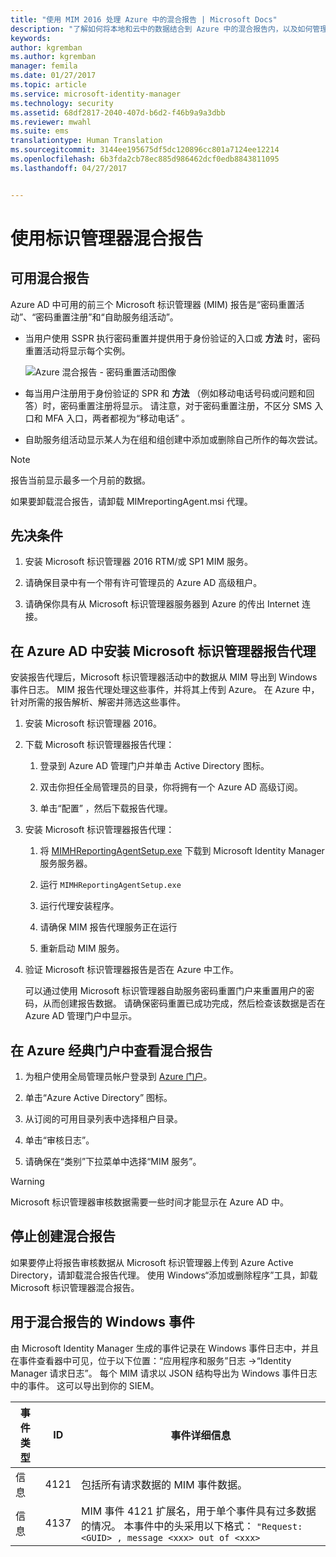 ```yaml
---
title: "使用 MIM 2016 处理 Azure 中的混合报告 | Microsoft Docs"
description: "了解如何将本地和云中的数据结合到 Azure 中的混合报告内，以及如何管理和查看这些报告。"
keywords: 
author: kgremban
ms.author: kgremban
manager: femila
ms.date: 01/27/2017
ms.topic: article
ms.service: microsoft-identity-manager
ms.technology: security
ms.assetid: 68df2817-2040-407d-b6d2-f46b9a9a3dbb
ms.reviewer: mwahl
ms.suite: ems
translationtype: Human Translation
ms.sourcegitcommit: 3144ee195675df5dc120896cc801a7124ee12214
ms.openlocfilehash: 6b3fda2cb78ec885d986462dcf0edb8843811095
ms.lasthandoff: 04/27/2017


---
```


# <a name="working-with-identity-manager-hybrid-reporting"></a>使用标识管理器混合报告

## <a name="available-hybrid-reports"></a>可用混合报告
Azure AD 中可用的前三个 Microsoft 标识管理器 (MIM) 报告是“密码重置活动”、“密码重置注册”和“自助服务组活动”。

-   当用户使用 SSPR 执行密码重置并提供用于身份验证的入口或 **方法** 时，密码重置活动将显示每个实例。

    ![Azure 混合报告 - 密码重置活动图像](media/MIM-Hybrid-passwordreset2.jpg)

-   每当用户注册用于身份验证的 SPR 和 **方法** （例如移动电话号码或问题和回答）时，密码重置注册将显示。
    请注意，对于密码重置注册，不区分 SMS 入口和 MFA 入口，两者都视为“移动电话” 。

-   自助服务组活动显示某人为在组和组创建中添加或删除自己所作的每次尝试。

> [!NOTE]
> 报告当前显示最多一个月前的数据。
>
> 如果要卸载混合报告，请卸载 MIMreportingAgent.msi 代理。

## <a name="prerequisites"></a>先决条件

1.  安装 Microsoft 标识管理器 2016 RTM/或 SP1 MIM 服务。

2.  请确保目录中有一个带有许可管理员的 Azure AD 高级租户。

3.  请确保你具有从 Microsoft 标识管理器服务器到 Azure 的传出 Internet 连接。

## <a name="install-microsoft-identity-manager-reporting-agent-in-azure-ad"></a>在 Azure AD 中安装 Microsoft 标识管理器报告代理
安装报告代理后，Microsoft 标识管理器活动中的数据从 MIM 导出到 Windows 事件日志。 MIM 报告代理处理这些事件，并将其上传到 Azure。 在 Azure 中，针对所需的报告解析、解密并筛选这些事件。

1.  安装 Microsoft 标识管理器 2016。

2.  下载 Microsoft 标识管理器报告代理：

    1.  登录到 Azure AD 管理门户并单击 Active Directory 图标。

    2.  双击你担任全局管理员的目录，你将拥有一个 Azure AD 高级订阅。

    3.  单击“配置”  ，然后下载报告代理。

3.  安装 Microsoft 标识管理器报告代理：

    1.  将 [MIMHReportingAgentSetup.exe](http://download.microsoft.com/download/7/3/1/731D81E1-8C1D-4382-B8EB-E7E7367C0BF2/MIMHReportingAgentSetup.exe) 下载到 Microsoft Identity Manager 服务服务器。
    2.  运行 `MIMHReportingAgentSetup.exe` 
    3.  运行代理安装程序。

    4.  请确保 MIM 报告代理服务正在运行

    5.  重新启动 MIM 服务。

4.  验证 Microsoft 标识管理器报告是否在 Azure 中工作。

    可以通过使用 Microsoft 标识管理器自助服务密码重置门户来重置用户的密码，从而创建报告数据。 请确保密码重置已成功完成，然后检查该数据是否在 Azure AD 管理门户中显示。

## <a name="view-hybrid-reports-in-the-azure-classic-portal"></a>在 Azure 经典门户中查看混合报告

1.  为租户使用全局管理员帐户登录到 [Azure 门户](https://portal.azure.com/)。

2.  单击“Azure Active Directory” 图标。

3.  从订阅的可用目录列表中选择租户目录。

4.  单击“审核日志”。

5.  请确保在“类别”下拉菜单中选择“MIM 服务”。

> [!WARNING]
> Microsoft 标识管理器审核数据需要一些时间才能显示在 Azure AD 中。

## <a name="stop-creating-hybrid-reports"></a>停止创建混合报告
如果要停止将报告审核数据从 Microsoft 标识管理器上传到 Azure Active Directory，请卸载混合报告代理。 使用 Windows“添加或删除程序”工具，卸载 Microsoft 标识管理器混合报告。

## <a name="windows-events-used-for-hybrid-reporting"></a>用于混合报告的 Windows 事件
由 Microsoft Identity Manager 生成的事件记录在 Windows 事件日志中，并且在事件查看器中可见，位于以下位置：“应用程序和服务”日志 -&gt;“Identity Manager 请求日志”。 每个 MIM 请求以 JSON 结构导出为 Windows 事件日志中的事件。 这可以导出到你的 SIEM。

|事件类型|ID|事件详细信息|
|--------------|------|-----------------|
|信息|4121|包括所有请求数据的 MIM 事件数据。|
|信息|4137|MIM 事件 4121 扩展名，用于单个事件具有过多数据的情况。 本事件中的头采用以下格式： `"Request: <GUID> , message <xxx> out of <xxx>`|

